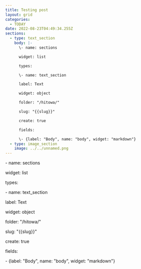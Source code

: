 ```yaml
---
title: Testing post
layout: grid
categories:
  - TODAY
date: 2022-08-23T04:49:34.255Z
sections:
  - type: text_section
    body: |-
      \- name: sections

      widget: list

      types:

      \- name: text_section

      label: Text

      widget: object

      folder: "/hitowa/"

      slug: "{{slug}}"

      create: true

      fields:

      \- {label: "Body", name: "body", widget: "markdown"}
  - type: image_section
    image: ../../unnamed.png
---
```

\- name: sections

widget: list

types:

\- name: text_section

label: Text

widget: object

folder: "/hitowa/"

slug: "{{slug}}"

create: true

fields:

\- {label: "Body", name: "body", widget: "markdown"}